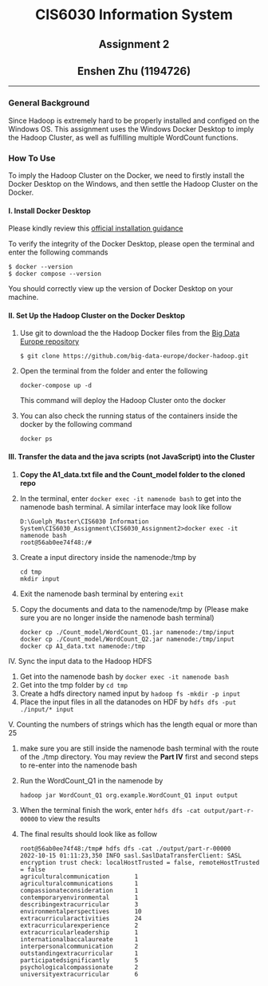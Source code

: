 # <div style="text-align: center;">CIS6030 Information System</div>

## <div style="text-align: center;">Assignment 2</div>

## <div style="text-align: center;"> Enshen Zhu (1194726)</div>

****

### General Background

Since Hadoop is extremely hard to be properly installed and configed on the Windows OS. This assignment uses the Windows
Docker Desktop to imply the Hadoop Cluster, as well as fulfilling multiple WordCount functions.

### How To Use

To imply the Hadoop Cluster on the Docker, we need to firstly install the Docker Desktop on the Windows, and then settle
the Hadoop Cluster on the Docker.

#### I. Install Docker Desktop

Please kindly review this [official installation guidance](https://docs.docker.com/desktop/install/windows-install/)

To verify the integrity of the Docker Desktop, please open the terminal and enter the following commands

```
$ docker --version
$ docker compose --version
```

You should correctly view up the version of Docker Desktop on your machine.

#### II. Set Up the Hadoop Cluster on the Docker Desktop

1. Use git to download the the Hadoop Docker files from
   the [Big Data Europe repository](https://github.com/big-data-europe/docker-hadoop)

   ```$ git clone https://github.com/big-data-europe/docker-hadoop.git```
2. Open the terminal from the folder and enter the following

   ```docker-compose up -d```

   This command will deploy the Hadoop Cluster onto the docker

3. You can also check the running status of the containers inside the docker by the following command

   ```docker ps```

#### III. Transfer the data and the java scripts (not JavaScript) into the Cluster

1. <b>Copy the A1_data.txt file and the Count_model folder to the cloned repo</b>
2. In the terminal, enter ```docker exec -it namenode bash``` to get into the namenode bash terminal. A similar
   interface may look like follow

   ```
   D:\Guelph_Master\CIS6030 Information System\CIS6030_Assignment\CIS6030_Assignment2>docker exec -it namenode bash
   root@56ab0ee74f48:/#
   ```
3. Create a input directory inside the namenode:/tmp by
   ```
   cd tmp
   mkdir input
   ```
4. Exit the namenode bash terminal by entering ```exit```
5. Copy the documents and data to the namenode/tmp by (Please make sure you are no longer inside the namenode bash
   terminal)

   ```
   docker cp ./Count_model/WordCount_Q1.jar namenode:/tmp/input
   docker cp ./Count_model/WordCount_Q2.jar namenode:/tmp/input
   docker cp A1_data.txt namenode:/tmp
   ```

IV. Sync the input data to the Hadoop HDFS

1. Get into the namenode bash by  ```docker exec -it namenode bash```
2. Get into the tmp folder by ```cd tmp```
3. Create a hdfs directory named input by ```hadoop fs -mkdir -p input```
4. Place the input files in all the datanodes on HDF by ```hdfs dfs -put ./input/* input```

V. Counting the numbers of strings which has the length equal or more than 25
1. make sure you are still inside the namenode bash terminal with the route of the ./tmp directory. You may review the <b>Part IV</b> first and second steps to re-enter into the namenode bash
2. Run the WordCount_Q1 in the namenode by

   ```
   hadoop jar WordCount_Q1 org.example.WordCount_Q1 input output
   ```
   
3. When the terminal finish the work, enter ```hdfs dfs -cat output/part-r-00000``` to view the results
4. The final results should look like as follow

   ```
   root@56ab0ee74f48:/tmp# hdfs dfs -cat ./output/part-r-00000
   2022-10-15 01:11:23,350 INFO sasl.SaslDataTransferClient: SASL encryption trust check: localHostTrusted = false, remoteHostTrusted = false
   agriculturalcommunication       1
   agriculturalcommunications      1
   compassionateconsideration      1
   contemporaryenvironmental       1
   describingextracurricular       3
   environmentalperspectives       10
   extracurricularactivities       24
   extracurricularexperience       2
   extracurricularleadership       1
   internationalbaccalaureate      1
   interpersonalcommunication      2
   outstandingextracurricular      1
   participatedsignificantly       5
   psychologicalcompassionate      2
   universityextracurricular       6
   ```

